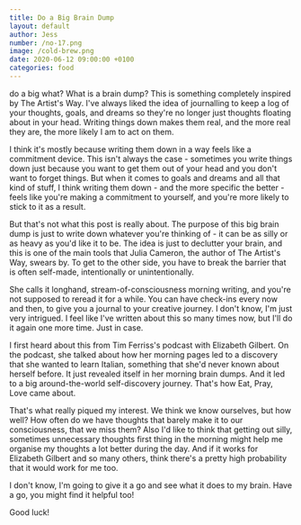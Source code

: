 ```yaml
---
title: Do a Big Brain Dump
layout: default
author: Jess
number: /no-17.png
image: /cold-brew.png
date: 2020-06-12 09:00:00 +0100
categories: food
---
```


do a big what? What is a brain dump? This is something completely inspired by The Artist's Way. I've always liked the idea of journalling to keep a log of your thoughts, goals, and dreams so they're no longer just thoughts floating about in your head. Writing things down makes them real, and the more real they are, the more likely I am to act on them.

I think it's mostly because writing them down in a way feels like a commitment device. This isn't always the case - sometimes you write things down just because you want to get them out of your head and you don't want to forget things. But when it comes to goals and dreams and all that kind of stuff, I think writing them down - and the more specific the better - feels like you're making a commitment to yourself, and you're more likely to stick to it as a result.

But that's not what this post is really about. The purpose of this big brain dump is just to write down whatever you're thinking of - it can be as silly or as heavy as you'd like it to be. The idea is just to declutter your brain, and this is one of the main tools that Julia Cameron, the author of The Artist's Way, swears by. To get to the other side, you have to break the barrier that is often self-made, intentionally or unintentionally.

She calls it longhand, stream-of-consciousness morning writing, and you're not supposed to reread it for a while. You can have check-ins every now and then, to give you a journal to your creative journey. I don't know, I'm just very intrigued. I feel like I've written about this so many times now, but I'll do it again one more time. Just in case.

I first heard about this from Tim Ferriss's podcast with Elizabeth Gilbert. On the podcast, she talked about how her morning pages led to a discovery that she wanted to learn Italian, something that she'd never known about herself before. It just revealed itself in her morning brain dumps. And it led to a big around-the-world self-discovery journey. That's how Eat, Pray, Love came about.

That's what really piqued my interest. We think we know ourselves, but how well? How often do we have thoughts that barely make it to our consciousness, that we miss them? Also I'd like to think that getting out silly, sometimes unnecessary thoughts first thing in the morning might help me organise my thoughts a lot better during the day. And if it works for Elizabeth Gilbert and so many others, think there's a pretty high probability that it would work for me too.

I don't know, I'm going to give it a go and see what it does to my brain. Have a go, you might find it helpful too!

Good luck!